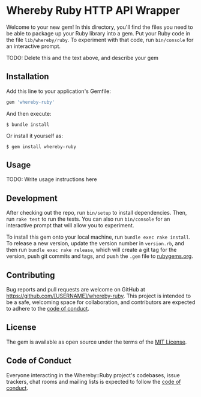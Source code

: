 # Whereby Ruby HTTP API Wrapper

Welcome to your new gem! In this directory, you'll find the files you need to be able to package up your Ruby library into a gem. Put your Ruby code in the file `lib/whereby/ruby`. To experiment with that code, run `bin/console` for an interactive prompt.

TODO: Delete this and the text above, and describe your gem

## Installation

Add this line to your application's Gemfile:

```ruby
gem 'whereby-ruby'
```

And then execute:

    $ bundle install

Or install it yourself as:

    $ gem install whereby-ruby

## Usage

TODO: Write usage instructions here

## Development

After checking out the repo, run `bin/setup` to install dependencies. Then, run `rake test` to run the tests. You can also run `bin/console` for an interactive prompt that will allow you to experiment.

To install this gem onto your local machine, run `bundle exec rake install`. To release a new version, update the version number in `version.rb`, and then run `bundle exec rake release`, which will create a git tag for the version, push git commits and tags, and push the `.gem` file to [rubygems.org](https://rubygems.org).

## Contributing

Bug reports and pull requests are welcome on GitHub at https://github.com/[USERNAME]/whereby-ruby. This project is intended to be a safe, welcoming space for collaboration, and contributors are expected to adhere to the [code of conduct](https://github.com/[USERNAME]/whereby-ruby/blob/master/CODE_OF_CONDUCT.md).


## License

The gem is available as open source under the terms of the [MIT License](https://opensource.org/licenses/MIT).

## Code of Conduct

Everyone interacting in the Whereby::Ruby project's codebases, issue trackers, chat rooms and mailing lists is expected to follow the [code of conduct](https://github.com/[USERNAME]/whereby-ruby/blob/master/CODE_OF_CONDUCT.md).
